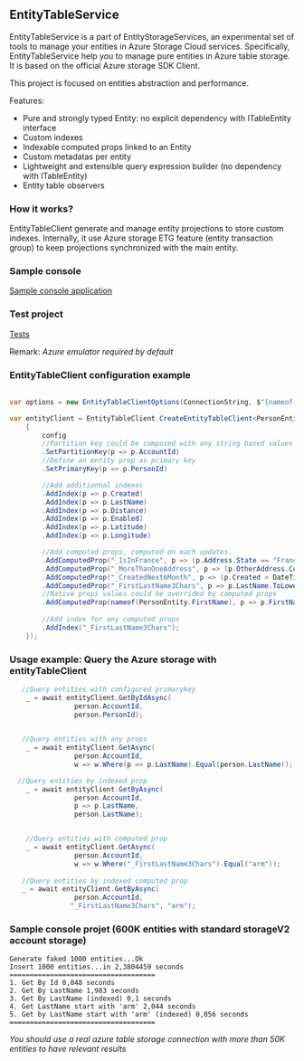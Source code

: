 
## EntityTableService
EntityTableService is a part of EntityStorageServices, an experimental set of tools to manage your entities in Azure Storage Cloud services.
Specifically, EntityTableService help you to manage pure entities in Azure table storage. It is based on the official Azure storage SDK Client.

This project is focused on entities abstraction and performance.
 
Features:

* Pure and strongly typed Entity: no explicit dependency with ITableEntity interface
* Custom indexes 
* Indexable computed props linked to an Entity
* Custom metadatas per entity
* Lightweight and extensible query expression builder (no dependency with ITableEntity)
* Entity table observers

### How it works?

EntityTableClient generate and manage entity projections to store custom indexes.
Internally, it use Azure storage ETG feature (entity transaction group) to keep projections synchronized with the main entity.

### Sample console 
[Sample console application](https://github.com/Evodim/EntityStorageServices/blob/main/Samples/EntityClientSample.cs)

### Test project
[Tests](https://github.com/Evodim/EntityStorageServices/blob/main/EntityTableServices.Tests/EntityTableClientTests.cs)

 Remark: *Azure emulator required by default*

### EntityTableClient configuration example

```csharp
  
var options = new EntityTableClientOptions(ConnectionString, $"{nameof(PersonEntity)}Table", maxConcurrentInsertionTasks: 10);

var entityClient = EntityTableClient.CreateEntityTableClient<PersonEntity>(options, config =>
    {
        config
        //Partition key could be composed with any string based values
        .SetPartitionKey(p => p.AccountId)
        //Define an entity prop as primary key 
        .SetPrimaryKey(p => p.PersonId)

        //Add additionnal indexes
        .AddIndex(p => p.Created)
        .AddIndex(p => p.LastName)
        .AddIndex(p => p.Distance)
        .AddIndex(p => p.Enabled)
        .AddIndex(p => p.Latitude)
        .AddIndex(p => p.Longitude)

        //Add computed props, computed on each updates.
        .AddComputedProp("_IsInFrance", p => (p.Address.State == "France"))
        .AddComputedProp("_MoreThanOneAddress", p => (p.OtherAddress.Count > 1))
        .AddComputedProp("_CreatedNext6Month", p => (p.Created > DateTimeOffset.UtcNow.AddMonths(-6)))
        .AddComputedProp("_FirstLastName3Chars", p => p.LastName.ToLower().Substring(0, 3))
        //Native props values could be overrided by computed props
        .AddComputedProp(nameof(PersonEntity.FirstName), p => p.FirstName.ToUpperInvariant())
       
        //Add index for any computed props
        .AddIndex("_FirstLastName3Chars");
    });

```

### Usage example: Query the Azure storage with entityTableClient

```csharp
   //Query entities with configured primarykey
    _ = await entityClient.GetByIdAsync(
                person.AccountId,
                person.PersonId);
                

   //Query entities with any props 
    _ = await entityClient.GetAsync(
                person.AccountId,
                w => w.Where(p => p.LastName).Equal(person.LastName));

  //Query entities by indexed prop
    _ = await entityClient.GetByAsync(
                person.AccountId,
                p => p.LastName,
                person.LastName);


    //Query entities with computed prop
    _ = await entityClient.GetAsync(
                person.AccountId,
                w => w.Where("_FirstLastName3Chars").Equal("arm"));
                  
   //Query entities by indexed computed prop
   _ = await entityClient.GetByAsync(
                person.AccountId,
               "_FirstLastName3Chars", "arm");  
```

### Sample console projet (600K entities with standard storageV2 account storage)

```
Generate faked 1000 entities...Ok
Insert 1000 entities...in 2,3804459 seconds
====================================
1. Get By Id 0,048 seconds
2. Get By LastName 1,983 seconds
3. Get By LastName (indexed) 0,1 seconds
4. Get LastName start with 'arm' 2,044 seconds
5. Get by LastName start with 'arm' (indexed) 0,056 seconds
====================================
```
*You should use a real azure table storage connection with more than 50K entities to have relevant results*


